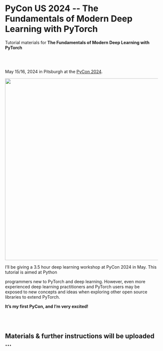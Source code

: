 # PyCon US 2024 -- The Fundamentals of Modern Deep Learning with PyTorch
Tutorial materials for **The Fundamentals of Modern Deep Learning with PyTorch**

<br>
<br>



May 15/16, 2024 in Pitsburgh at the [PyCon 2024](https://us.pycon.org/2024/).

<img src="https://sebastianraschka.com/images/talks/2024-pycon-cover.webp" width=600>

I’ll be giving a 3.5 hour deep learning workshop at PyCon 2024 in May. This tutorial is aimed at Python

programmers new to PyTorch and deep learning. However, even more experienced deep learning practitioners and PyTorch users may be exposed to new concepts and ideas when exploring other open source libraries to extend PyTorch.

**It’s my first PyCon, and I’m very excited!**


<br>
<br>


## Materials & further instructions will be uploaded ...
